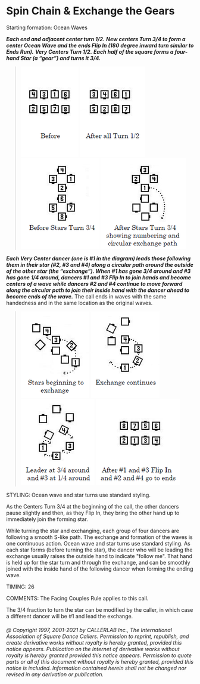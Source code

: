 
# Spin Chain & Exchange the Gears

Starting formation: Ocean Waves

***Each end and adjacent center turn 1/2.***
***New centers Turn 3/4 to form a center
Ocean Wave and the ends Flip In (180 degree inward turn similar to Ends Run).***
***Very Centers Turn 1/2.***
***Each half of the square forms a four-hand Star (a “gear”) and turns it 3/4.***

> 
> ![alt](spin_chain_and_exchange_the_gears_1.png)
> ![alt](spin_chain_and_exchange_the_gears_2.png)
> ![alt](spin_chain_and_exchange_the_gears_3.png)
> ![alt](spin_chain_and_exchange_the_gears_4.png)
> 

***Each Very Center dancer (one is #1 in the diagram)
leads those following them in their star (#2, #3 and #4)
along a circular path around the outside of the other star
(the “exchange”).
When #1 has gone 3/4 around and #3 has gone 1/4 around,
dancers #1 and #3 Flip In to join hands and become centers of a wave
while dancers #2 and #4 continue to move forward along the circular path
to join their inside hand with the dancer ahead to become ends of the wave.***
The call ends in waves with the same handedness and
in the same location as the original waves.

> 
> ![alt](spin_chain_and_exchange_the_gears_5.png)
> ![alt](spin_chain_and_exchange_the_gears_6.png)
> ![alt](spin_chain_and_exchange_the_gears_7.png)
> ![alt](spin_chain_and_exchange_the_gears_8.png)
> 

STYLING: Ocean wave and star turns use standard styling.

As the Centers Turn 3/4 at the beginning of the call,
the other dancers pause slightly and then, as they Flip In,
they bring the other hand up to immediately join the forming star.

While turning the star and exchanging,
each group of four dancers are following a smooth S-like path.
The exchange and formation of the waves is one continuous action.
Ocean wave and star turns use standard styling. As each star forms
(before turning the star), the dancer who will be leading the exchange
usually raises the outside hand to indicate "follow me".
That hand is held up for the star turn and through the exchange,
and can be smoothly joined with the inside hand of the following dancer
when forming the ending wave.

TIMING: 26

COMMENTS: The Facing Couples Rule applies to this call.

The 3/4 fraction to turn the star can be modified by the caller,
in which case a different dancer will be #1 and lead the exchange.

###### @ Copyright 1997, 2001-2021 by CALLERLAB Inc., The International Association of Square Dance Callers. Permission to reprint, republish, and create derivative works without royalty is hereby granted, provided this notice appears. Publication on the Internet of derivative works without royalty is hereby granted provided this notice appears. Permission to quote parts or all of this document without royalty is hereby granted, provided this notice is included. Information contained herein shall not be changed nor revised in any derivation or publication.
